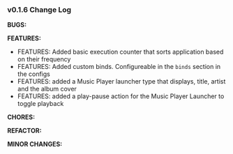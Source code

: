 ### v0.1.6 Change Log
**BUGS:**

**FEATURES:**
- FEATURES: Added basic execution counter that sorts application based on their frequency
- FEATURES: Added custom binds. Configureable in the `binds` section in the configs
- FEATURES: added a Music Player launcher type that displays, title, artist and the album cover
- FEATURES: added a play-pause action for the Music Player Launcher to toggle playback

**CHORES:**

**REFACTOR:**

**MINOR CHANGES:**

